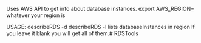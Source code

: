 Uses AWS API to get info about database instances.
export AWS_REGION= whatever your region is

USAGE: describeRDS -d <dbInstance>
       describeRDS -l 
        lists databaseInstances in region
If you leave it blank you will get all of them.# RDSTools
